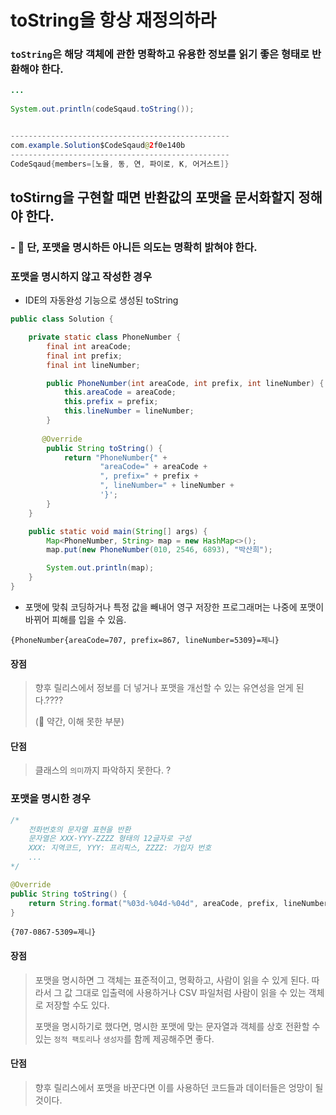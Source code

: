 

# toString을 항상 재정의하라



### `toString`은 해당 객체에 관한 명확하고 유용한 정보를 읽기 좋은 형태로 반환해야 한다.



```java
...
    
System.out.println(codeSqaud.toString());


-------------------------------------------------
com.example.Solution$CodeSqaud@2f0e140b
-------------------------------------------------
CodeSqaud{members=[노을, 동, 연, 파이로, K, 어거스트]}
```



## toStirng을 구현할 때면 반환값의 포맷을 문서화할지 정해야 한다. 

### -  🤔 단, 포맷을 명시하든 아니든 의도는 명확히 밝혀야 한다.



### 포맷을 명시하지 않고 작성한 경우

- IDE의 자동완성 기능으로 생성된 toString

```java
public class Solution {

    private static class PhoneNumber {
        final int areaCode;
        final int prefix;
        final int lineNumber;

        public PhoneNumber(int areaCode, int prefix, int lineNumber) {
            this.areaCode = areaCode;
            this.prefix = prefix;
            this.lineNumber = lineNumber;
        }
        
       @Override
        public String toString() {
            return "PhoneNumber{" +
                    "areaCode=" + areaCode +
                    ", prefix=" + prefix +
                    ", lineNumber=" + lineNumber +
                    '}';
        }
    }

    public static void main(String[] args) {
        Map<PhoneNumber, String> map = new HashMap<>();
        map.put(new PhoneNumber(010, 2546, 6893), "박산희");

        System.out.println(map);
    }
}
```



- 포맷에 맞춰 코딩하거나 특정 값을 빼내어 영구 저장한 프로그래머는 나중에 포맷이 바뀌어 피해를 입을 수 있음.

```
{PhoneNumber{areaCode=707, prefix=867, lineNumber=5309}=제니}
```



#### 장점

> 향후 릴리스에서 정보를 더 넣거나 포맷을 개선할 수 있는 유연성을 얻게 된다.????
>
> (🛑 약간, 이해 못한 부분)



#### 단점

> 클래스의 `의미`까지 파악하지 못한다. ?



### 포맷을 명시한 경우

```java
/*
	전화번호의 문자열 표현을 반환
	문자열은 XXX-YYY-ZZZZ 형태의 12글자로 구성
	XXX: 지역코드, YYY: 프리픽스, ZZZZ: 가입자 번호 
	...
*/

@Override
public String toString() {
    return String.format("%03d-%04d-%04d", areaCode, prefix, lineNumber);
}
```

```
{707-0867-5309=제니}
```



#### 장점

>  포맷을 명시하면 그 객체는 표준적이고, 명확하고, 사람이 읽을 수 있게 된다.
>  따라서 그 값 그대로 입출력에 사용하거나 CSV 파일처럼 사람이 읽을 수 있는 객체로 저장할 수도 있다.
>
> 포맷을 명시하기로 했다면, 명시한 포맷에 맞는 문자열과 객체를 상호 전환할 수 있는 `정적 팩토리`나 `생성자`를 함께 제공해주면 좋다.



#### 단점

> 향후 릴리스에서 포맷을 바꾼다면 이를 사용하던 코드들과 데이터들은 엉망이 될 것이다.